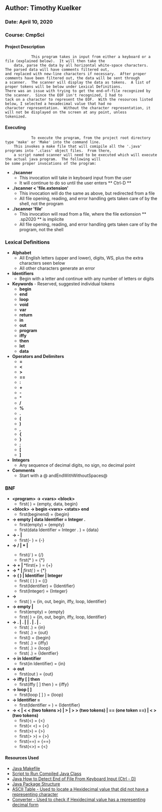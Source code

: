 ## Author: Timothy Kuelker ##
### Date: April 10, 2020 ##
### Course: CmpSci ##


#### **Project Description** ####

                This program takes in input from either a keyboard or a file (explained below).  It will then take the
        data, parse the data by all horizontal white-space characters.  The parsed data will have comments filtered out,
	and replaced with new-line characters if necessary.  After proper comments have been filtered out, the data will be sent through
	a scanner.  The scanner will display the data as tokens.  A list of proper tokens will be below under Lexical Definitions.
	There was an issue with trying to get the end-of-file recognized by the scanner.  Since the EOF isn't recognized, I had to
	tack on a character to represent the EOF.  With the resources listed below, I selected a hexadecimal value that had no
	character representation.  Without the character representation, it will not be displayed on the screen at any point, unless
	tokenized.

#### **Executing** ####

                To execute the program, from the project root directory type 'make' or 'Make' into the command line.
        This invokes a make file that will comipile all the '.java' programs into '.class' object files.  From there,
        a script named scanner will need to be executed which will execute the actual java program.  The following will
	be some proper invocations of the program:


*  **./scanner**
    * This invocation will take in keyboard input from the user
    * It will continue to do so until the user enters ** Ctrl-D **
*  **./scanner < 'file.extension'**
    * This invocation will do the same as above, but redirected from a file
    * All file opening, reading, and error handling gets taken care of by the shell, not the program
*  **./scanner 'file'**
    * This invocation will read from a file, where the file extionsion ** .sp2020 ** is implicite
    * All file opening, reading, and error handling gets taken care of by the program, not the shell

### **Lexical Definitions** ###
*  **Alphabet**
    * All English letters (upper and lower), digits, WS, plus the extra characters seen below
    * All other characters generate an error
*  **Identifiers**
    * Begin with a letter and continue with any number of letters or digits
*  **Keywords** - Reserved, suggested individual tokens
    * **begin**
    * **end**
    * **loop**
    * **void**
    * **var**
    * **return**
    * **in**
    * **out**
    * **program**
    * **iffy**
    * **then**
    * **let**
    * **data**
*  **Operators and Delimiters**
    * **=**
    * **<**
    * **>**
    * **==**
    * **:**
    * **+**
    * **-**
    * \*
    * **/**
    * **%**
    * **.**
    * **(**
    * **)**
    * **,**
    * **{**
    * **}**
    * **;**
    * **[**
    * **]**
*  **Integers**
    * Any sequence of decimal digits, no sign, no decimal point
* **Comments**
    * Start with a @ andEndWithWithoutSpaces@

### **BNF** ###
*  **\<program\> ->   \<vars\> \<block\>**
    * first(<vars> <block>) = {empty, data, begin}
*  **\<block\>   ->   begin \<vars\> \<stats\> end**
    * first(begin<vars><stats>end) = {begin}
*  **<vars>    ->   empty | data Identifier =  Integer  .  <vars>**
    * first(empty) = {empty}
    * first(data Identifier =  Integer  .  <vars>) = {data}
*  **<expr>    ->   <N> - <expr>  | <N>**
	* first(- <expr>) = {-} 
*  **<N>       ->   <A> / <N> | <A> * <N> | <A>**
	* first(/ <N>) = {/}
	* first(* <N>) = {*}
*  **<A>       ->   <M> + <A> | <M>**
	*first(+ <A>) = {+}
*  **<M>       ->   * <M> |  <R>**
	*first(* <M>) = {*}
*  **<R>       ->   ( <expr> ) | Identifier | Integer**
	* first( ( <expr> ) ) = {(}
	* first(Identifier) = {Identifier}
	* first(Integer) = {Integer}
*  **<stats>   ->   <stat>  <mStat>**
	* first(<stat> <mStat>) = {in, out, begin, iffy, loop, Identifier}
*  **<mStat>   ->   empty |  <stat>  <mStat>**
	* first(empty) = {empty}
	* first(<stat> <mstat>) = {in, out, begin, iffy, loop, Identifier}
*  **<stat>    ->   <in> .  | <out> .  | <block> | <if> .  | <loop> .  | <assign> .**
	* first(<in> .) = {in}
	* first(<out> .) = {out}
	* first(<block>) = {begin}
	* first(<if> .) = {iffy}
	* first(<loop> .) = {loop}
	* first(<assign> .) = {Identfier}
*  **<in>      ->   in  Identifier**
	* first(in Identifier) = {in}
*  **<out>     ->   out <expr>**
	* first(out <expr>) = {out}
*  **<if>      ->   iffy [ <expr> <RO> <expr> ] then <stat>**
	* first(iffy [ <expr> <RO> <expr> ] then <stat>) = {iffy}
*  **<loop>    ->   loop  [ <expr> <RO> <expr> ]  <stat>**
	* first(loop  [ <expr> <RO> <expr> ]  <stat>) = {loop}
*  **<assign>  ->   Identifier  = <expr>**
	* first(Identifier = <expr>) = {Identifier}
*  **<RO>      ->   < | <  <  (two tokens >)  | >  | >  > (two tokens) |  == (one token ==) |   <  >    (two tokens)**
	* first(<) = {<}
	* first(< <) = {<}
	* first(>) = {>}
	* first(> >) = {>}
	* first(==) = {==}
	* first(<>) = {<}




#### **Resources Used** ####
*  [Java Makefile](https://www.cs.swarthmore.edu/~newhall/unixhelp/javamakefiles.html)
*  [Script to Run Compiled Java Class](https://stackoverflow.com/questions/38064801/writing-a-bash-script-to-run-a-java-program)
*  [Java How to Detect End of File From Keyboard Input (Ctrl - D)](https://stackoverflow.com/questions/4208502/how-to-determine-when-end-of-file-has-been-reached)
*  [Java Package Structure](https://docs.oracle.com/javase/tutorial/java/package/namingpkgs.html)
*  [ASCII Table - Used to locate a Hexidecimal value that did not have a representing character](https://www.eso.org/~ndelmott/ascii.html)
*  [Converter - Used to check if Hexidecimal value has a representing decimal form](https://www.branah.com/ascii-converter)                                                                                                     
